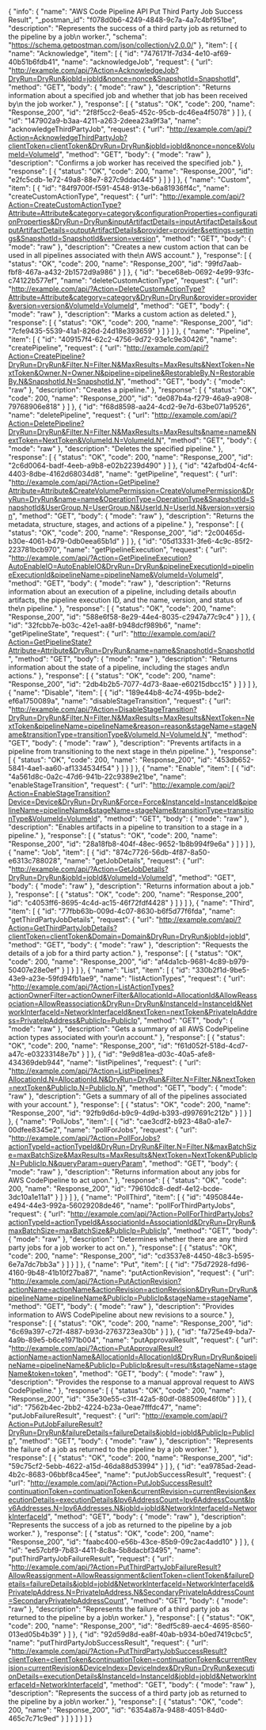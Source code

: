 {
  "info": {
    "name": "AWS Code Pipeline API Put Third Party Job Success Result",
    "_postman_id": "f078d0b6-4249-4848-9c7a-4a7c4bf951be",
    "description": "Represents the success of a third party job as returned to the pipeline by a job\n            worker.",
    "schema": "https://schema.getpostman.com/json/collection/v2.0.0/"
  },
  "item": [
    {
      "name": "Acknowledge",
      "item": [
        {
          "id": "7476171f-7d34-4e10-af69-40b51b6fdb41",
          "name": "acknowledgeJob",
          "request": {
            "url": "http://example.com/api/?Action=AcknowledgeJob?DryRun=DryRun&jobId=jobId&nonce=nonce&SnapshotId=SnapshotId",
            "method": "GET",
            "body": {
              "mode": "raw"
            },
            "description": "Returns information about a specified job and whether that job has been received by\n            the job worker."
          },
          "response": [
            {
              "status": "OK",
              "code": 200,
              "name": "Response_200",
              "id": "2f8f5cc2-6ea5-452c-95cb-dc46ea4f5078"
            }
          ]
        },
        {
          "id": "147902a9-b3aa-4211-a263-2deea23a9f3a",
          "name": "acknowledgeThirdPartyJob",
          "request": {
            "url": "http://example.com/api/?Action=AcknowledgeThirdPartyJob?clientToken=clientToken&DryRun=DryRun&jobId=jobId&nonce=nonce&VolumeId=VolumeId",
            "method": "GET",
            "body": {
              "mode": "raw"
            },
            "description": "Confirms a job worker has received the specified job."
          },
          "response": [
            {
              "status": "OK",
              "code": 200,
              "name": "Response_200",
              "id": "e2fc5cdb-1e72-49a8-88e7-827c9ddac445"
            }
          ]
        }
      ]
    },
    {
      "name": "Custom",
      "item": [
        {
          "id": "84f9700f-f591-4548-913e-b6a81936ff4c",
          "name": "createCustomActionType",
          "request": {
            "url": "http://example.com/api/?Action=CreateCustomActionType?Attribute=Attribute&category=category&configurationProperties=configurationProperties&DryRun=DryRun&inputArtifactDetails=inputArtifactDetails&outputArtifactDetails=outputArtifactDetails&provider=provider&settings=settings&SnapshotId=SnapshotId&version=version",
            "method": "GET",
            "body": {
              "mode": "raw"
            },
            "description": "Creates a new custom action that can be used in all pipelines associated with the\n            AWS account."
          },
          "response": [
            {
              "status": "OK",
              "code": 200,
              "name": "Response_200",
              "id": "99fd7aab-fbf8-467a-a432-2b1572d9a986"
            }
          ]
        },
        {
          "id": "bece68eb-0692-4e99-93fc-c74122b577ef",
          "name": "deleteCustomActionType",
          "request": {
            "url": "http://example.com/api/?Action=DeleteCustomActionType?Attribute=Attribute&category=category&DryRun=DryRun&provider=provider&version=version&VolumeId=VolumeId",
            "method": "GET",
            "body": {
              "mode": "raw"
            },
            "description": "Marks a custom action as deleted."
          },
          "response": [
            {
              "status": "OK",
              "code": 200,
              "name": "Response_200",
              "id": "7cfe9435-5539-41a1-826d-24d18e393659"
            }
          ]
        }
      ]
    },
    {
      "name": "Pipeline",
      "item": [
        {
          "id": "409157f4-62c2-4756-9d72-93e1c9e30426",
          "name": "createPipeline",
          "request": {
            "url": "http://example.com/api/?Action=CreatePipeline?DryRun=DryRun&Filter.N=Filter.N&MaxResults=MaxResults&NextToken=NextToken&Owner.N=Owner.N&pipeline=pipeline&RestorableBy.N=RestorableBy.N&SnapshotId.N=SnapshotId.N",
            "method": "GET",
            "body": {
              "mode": "raw"
            },
            "description": "Creates a pipeline."
          },
          "response": [
            {
              "status": "OK",
              "code": 200,
              "name": "Response_200",
              "id": "de087b4a-f279-46a9-a908-79768906e818"
            }
          ]
        },
        {
          "id": "f68d8598-aa24-4cd2-9e7d-63be071a9526",
          "name": "deletePipeline",
          "request": {
            "url": "http://example.com/api/?Action=DeletePipeline?DryRun=DryRun&Filter.N=Filter.N&MaxResults=MaxResults&name=name&NextToken=NextToken&VolumeId.N=VolumeId.N",
            "method": "GET",
            "body": {
              "mode": "raw"
            },
            "description": "Deletes the specified pipeline."
          },
          "response": [
            {
              "status": "OK",
              "code": 200,
              "name": "Response_200",
              "id": "2c6d0064-badf-4eeb-a9b8-e02b2239d490"
            }
          ]
        },
        {
          "id": "42afbd04-4cf4-4403-8dbe-4162d68034d8",
          "name": "getPipeline",
          "request": {
            "url": "http://example.com/api/?Action=GetPipeline?Attribute=Attribute&CreateVolumePermission=CreateVolumePermission&DryRun=DryRun&name=name&OperationType=OperationType&SnapshotId=SnapshotId&UserGroup.N=UserGroup.N&UserId.N=UserId.N&version=version",
            "method": "GET",
            "body": {
              "mode": "raw"
            },
            "description": "Returns the metadata, structure, stages, and actions of a pipeline."
          },
          "response": [
            {
              "status": "OK",
              "code": 200,
              "name": "Response_200",
              "id": "2c00465d-b30e-4061-b479-0db0eea65b1d"
            }
          ]
        },
        {
          "id": "05d13331-3fe6-4c9c-85f2-223781bcb970",
          "name": "getPipelineExecution",
          "request": {
            "url": "http://example.com/api/?Action=GetPipelineExecution?AutoEnableIO=AutoEnableIO&DryRun=DryRun&pipelineExecutionId=pipelineExecutionId&pipelineName=pipelineName&VolumeId=VolumeId",
            "method": "GET",
            "body": {
              "mode": "raw"
            },
            "description": "Returns information about an execution of a pipeline, including details about\n            artifacts, the pipeline execution ID, and the name, version, and status of the\n            pipeline."
          },
          "response": [
            {
              "status": "OK",
              "code": 200,
              "name": "Response_200",
              "id": "588e6f58-8e29-44e4-8035-c2947a77c9c4"
            }
          ]
        },
        {
          "id": "32fcbb7e-b03c-42e1-aa8f-b948dcf989b6",
          "name": "getPipelineState",
          "request": {
            "url": "http://example.com/api/?Action=GetPipelineState?Attribute=Attribute&DryRun=DryRun&name=name&SnapshotId=SnapshotId",
            "method": "GET",
            "body": {
              "mode": "raw"
            },
            "description": "Returns information about the state of a pipeline, including the stages and\n            actions."
          },
          "response": [
            {
              "status": "OK",
              "code": 200,
              "name": "Response_200",
              "id": "2db4b2b5-7077-4d73-8aae-e60215dbcc15"
            }
          ]
        }
      ]
    },
    {
      "name": "Disable",
      "item": [
        {
          "id": "189e44b8-4c74-495b-bde2-ef6a1750089a",
          "name": "disableStageTransition",
          "request": {
            "url": "http://example.com/api/?Action=DisableStageTransition?DryRun=DryRun&Filter.N=Filter.N&MaxResults=MaxResults&NextToken=NextToken&pipelineName=pipelineName&reason=reason&stageName=stageName&transitionType=transitionType&VolumeId.N=VolumeId.N",
            "method": "GET",
            "body": {
              "mode": "raw"
            },
            "description": "Prevents artifacts in a pipeline from transitioning to the next stage in the\n            pipeline."
          },
          "response": [
            {
              "status": "OK",
              "code": 200,
              "name": "Response_200",
              "id": "453db652-5841-4ae1-aa60-af1334534f54"
            }
          ]
        }
      ]
    },
    {
      "name": "Enable",
      "item": [
        {
          "id": "4a561d8c-0a2c-47d6-941b-22c9389e21be",
          "name": "enableStageTransition",
          "request": {
            "url": "http://example.com/api/?Action=EnableStageTransition?Device=Device&DryRun=DryRun&Force=Force&InstanceId=InstanceId&pipelineName=pipelineName&stageName=stageName&transitionType=transitionType&VolumeId=VolumeId",
            "method": "GET",
            "body": {
              "mode": "raw"
            },
            "description": "Enables artifacts in a pipeline to transition to a stage in a pipeline."
          },
          "response": [
            {
              "status": "OK",
              "code": 200,
              "name": "Response_200",
              "id": "28a18fb8-404f-48ec-9652-1b8b994f9e6a"
            }
          ]
        }
      ]
    },
    {
      "name": "Job",
      "item": [
        {
          "id": "874c7726-56db-4f87-8a50-e6313c788028",
          "name": "getJobDetails",
          "request": {
            "url": "http://example.com/api/?Action=GetJobDetails?DryRun=DryRun&jobId=jobId&VolumeId=VolumeId",
            "method": "GET",
            "body": {
              "mode": "raw"
            },
            "description": "Returns information about a job."
          },
          "response": [
            {
              "status": "OK",
              "code": 200,
              "name": "Response_200",
              "id": "c4053ff6-8695-4c4d-ac15-46f72fdf4428"
            }
          ]
        }
      ]
    },
    {
      "name": "Third",
      "item": [
        {
          "id": "77fbb63b-009d-4c07-8630-b6f5d77f6fda",
          "name": "getThirdPartyJobDetails",
          "request": {
            "url": "http://example.com/api/?Action=GetThirdPartyJobDetails?clientToken=clientToken&Domain=Domain&DryRun=DryRun&jobId=jobId",
            "method": "GET",
            "body": {
              "mode": "raw"
            },
            "description": "Requests the details of a job for a third party action."
          },
          "response": [
            {
              "status": "OK",
              "code": 200,
              "name": "Response_200",
              "id": "af4da1cb-9681-4c89-b979-50407e28e0ef"
            }
          ]
        }
      ]
    },
    {
      "name": "List",
      "item": [
        {
          "id": "330b2f1d-9be5-43e9-a23e-59fd94fb1ae9",
          "name": "listActionTypes",
          "request": {
            "url": "http://example.com/api/?Action=ListActionTypes?actionOwnerFilter=actionOwnerFilter&AllocationId=AllocationId&AllowReassociation=AllowReassociation&DryRun=DryRun&InstanceId=InstanceId&NetworkInterfaceId=NetworkInterfaceId&nextToken=nextToken&PrivateIpAddress=PrivateIpAddress&PublicIp=PublicIp",
            "method": "GET",
            "body": {
              "mode": "raw"
            },
            "description": "Gets a summary of all AWS CodePipeline action types associated with your\n            account."
          },
          "response": [
            {
              "status": "OK",
              "code": 200,
              "name": "Response_200",
              "id": "f61d052f-518d-4cd7-a47c-e03233148e7b"
            }
          ]
        },
        {
          "id": "9e9d81ea-d03c-40a5-afe8-434369deb944",
          "name": "listPipelines",
          "request": {
            "url": "http://example.com/api/?Action=ListPipelines?AllocationId.N=AllocationId.N&DryRun=DryRun&Filter.N=Filter.N&nextToken=nextToken&PublicIp.N=PublicIp.N",
            "method": "GET",
            "body": {
              "mode": "raw"
            },
            "description": "Gets a summary of all of the pipelines associated with your account."
          },
          "response": [
            {
              "status": "OK",
              "code": 200,
              "name": "Response_200",
              "id": "92fb9d6d-b9c9-4d9d-b393-d997691c212b"
            }
          ]
        }
      ]
    },
    {
      "name": "PollJobs",
      "item": [
        {
          "id": "cae3cdf2-b923-48a0-a1e7-00dfee8345e2",
          "name": "pollForJobs",
          "request": {
            "url": "http://example.com/api/?Action=PollForJobs?actionTypeId=actionTypeId&DryRun=DryRun&Filter.N=Filter.N&maxBatchSize=maxBatchSize&MaxResults=MaxResults&NextToken=NextToken&PublicIp.N=PublicIp.N&queryParam=queryParam",
            "method": "GET",
            "body": {
              "mode": "raw"
            },
            "description": "Returns information about any jobs for AWS CodePipeline to act upon."
          },
          "response": [
            {
              "status": "OK",
              "code": 200,
              "name": "Response_200",
              "id": "79610dc8-dedf-4e12-bcde-3dc10a1e11a1"
            }
          ]
        }
      ]
    },
    {
      "name": "PollThird",
      "item": [
        {
          "id": "4950844e-e494-44e3-992a-56029208de46",
          "name": "pollForThirdPartyJobs",
          "request": {
            "url": "http://example.com/api/?Action=PollForThirdPartyJobs?actionTypeId=actionTypeId&AssociationId=AssociationId&DryRun=DryRun&maxBatchSize=maxBatchSize&PublicIp=PublicIp",
            "method": "GET",
            "body": {
              "mode": "raw"
            },
            "description": "Determines whether there are any third party jobs for a job worker to act on."
          },
          "response": [
            {
              "status": "OK",
              "code": 200,
              "name": "Response_200",
              "id": "cd3537e8-4450-48c3-b595-6e7a7dc7bb3a"
            }
          ]
        }
      ]
    },
    {
      "name": "Put",
      "item": [
        {
          "id": "75d72928-fd96-4160-9b48-41b10f27ba87",
          "name": "putActionRevision",
          "request": {
            "url": "http://example.com/api/?Action=PutActionRevision?actionName=actionName&actionRevision=actionRevision&DryRun=DryRun&pipelineName=pipelineName&PublicIp=PublicIp&stageName=stageName",
            "method": "GET",
            "body": {
              "mode": "raw"
            },
            "description": "Provides information to AWS CodePipeline about new revisions to a source."
          },
          "response": [
            {
              "status": "OK",
              "code": 200,
              "name": "Response_200",
              "id": "6c69a397-c72f-4887-b93d-2763723ea30b"
            }
          ]
        },
        {
          "id": "fa725e49-bda7-4a9b-89e5-b6ce1971b004",
          "name": "putApprovalResult",
          "request": {
            "url": "http://example.com/api/?Action=PutApprovalResult?actionName=actionName&AllocationId=AllocationId&DryRun=DryRun&pipelineName=pipelineName&PublicIp=PublicIp&result=result&stageName=stageName&token=token",
            "method": "GET",
            "body": {
              "mode": "raw"
            },
            "description": "Provides the response to a manual approval request to AWS CodePipeline."
          },
          "response": [
            {
              "status": "OK",
              "code": 200,
              "name": "Response_200",
              "id": "35e30e55-c31f-42a5-80df-088509e46f0b"
            }
          ]
        },
        {
          "id": "7562b4ec-2bb2-4224-b23a-0eae7fffdc47",
          "name": "putJobFailureResult",
          "request": {
            "url": "http://example.com/api/?Action=PutJobFailureResult?DryRun=DryRun&failureDetails=failureDetails&jobId=jobId&PublicIp=PublicIp",
            "method": "GET",
            "body": {
              "mode": "raw"
            },
            "description": "Represents the failure of a job as returned to the pipeline by a job worker."
          },
          "response": [
            {
              "status": "OK",
              "code": 200,
              "name": "Response_200",
              "id": "59c75cf2-5ebb-4622-a15d-46da88d53994"
            }
          ]
        },
        {
          "id": "ea9785ad-2ead-4b2c-8683-06bbf8ca45ee",
          "name": "putJobSuccessResult",
          "request": {
            "url": "http://example.com/api/?Action=PutJobSuccessResult?continuationToken=continuationToken&currentRevision=currentRevision&executionDetails=executionDetails&Ipv6AddressCount=Ipv6AddressCount&Ipv6Addresses.N=Ipv6Addresses.N&jobId=jobId&NetworkInterfaceId=NetworkInterfaceId",
            "method": "GET",
            "body": {
              "mode": "raw"
            },
            "description": "Represents the success of a job as returned to the pipeline by a job worker."
          },
          "response": [
            {
              "status": "OK",
              "code": 200,
              "name": "Response_200",
              "id": "faabc400-e56b-43ce-85b9-09c2ac4add10"
            }
          ]
        },
        {
          "id": "ee57cbf9-7b83-4411-8c8a-5b8dacbf3495",
          "name": "putThirdPartyJobFailureResult",
          "request": {
            "url": "http://example.com/api/?Action=PutThirdPartyJobFailureResult?AllowReassignment=AllowReassignment&clientToken=clientToken&failureDetails=failureDetails&jobId=jobId&NetworkInterfaceId=NetworkInterfaceId&PrivateIpAddress.N=PrivateIpAddress.N&SecondaryPrivateIpAddressCount=SecondaryPrivateIpAddressCount",
            "method": "GET",
            "body": {
              "mode": "raw"
            },
            "description": "Represents the failure of a third party job as returned to the pipeline by a job\n            worker."
          },
          "response": [
            {
              "status": "OK",
              "code": 200,
              "name": "Response_200",
              "id": "8edf5c89-aec4-4695-8560-013ed05b4b39"
            }
          ]
        },
        {
          "id": "92d59d8d-ea8f-40ab-b934-b0ed7419cbc5",
          "name": "putThirdPartyJobSuccessResult",
          "request": {
            "url": "http://example.com/api/?Action=PutThirdPartyJobSuccessResult?clientToken=clientToken&continuationToken=continuationToken&currentRevision=currentRevision&DeviceIndex=DeviceIndex&DryRun=DryRun&executionDetails=executionDetails&InstanceId=InstanceId&jobId=jobId&NetworkInterfaceId=NetworkInterfaceId",
            "method": "GET",
            "body": {
              "mode": "raw"
            },
            "description": "Represents the success of a third party job as returned to the pipeline by a job\n            worker."
          },
          "response": [
            {
              "status": "OK",
              "code": 200,
              "name": "Response_200",
              "id": "6354a87a-9488-4051-84d0-465c7c71c9ed"
            }
          ]
        }
      ]
    }
  ]
}